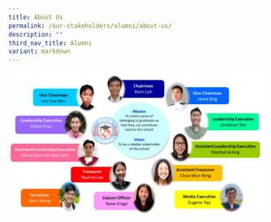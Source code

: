 ```yaml
---
title: About Us
permalink: /our-stakeholders/alumni/about-us/
description: ""
third_nav_title: Alumni
variant: markdown
---
```

![](/images/Slide1abcdef.jpg)